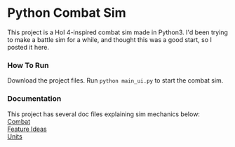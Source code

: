 # Python Combat Sim
This project is a HoI 4-inspired combat sim made in Python3. I'd been trying to make a battle sim for a while, and thought this was a good start, so I posted it here.

### How To Run
Download the project files. Run `python main_ui.py` to start the combat sim.

### Documentation
This project has several doc files explaining sim mechanics below:  
[Combat](/docs/combat.md)  
[Feature Ideas](/docs/future.md)  
[Units](/docs/units.md)  

